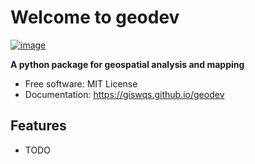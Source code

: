 # Welcome to geodev


[![image](https://img.shields.io/pypi/v/geodev.svg)](https://pypi.python.org/pypi/geodev)


**A python package for geospatial analysis and mapping**


-   Free software: MIT License
-   Documentation: <https://giswqs.github.io/geodev>
    

## Features

-   TODO
